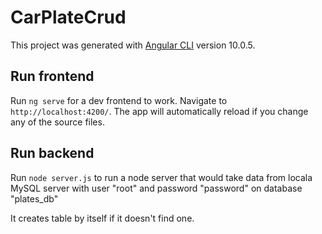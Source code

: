 # CarPlateCrud

This project was generated with [Angular CLI](https://github.com/angular/angular-cli) version 10.0.5.

## Run frontend

Run `ng serve` for a dev frontend to work. Navigate to `http://localhost:4200/`. The app will automatically reload if you change any of the source files.

## Run backend

Run `node server.js` to run a node server that would take data from locala MySQL server with user "root" and password "password" on database "plates_db"

It creates table by itself if it doesn't find one.
